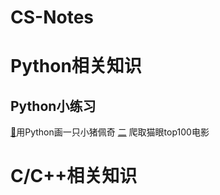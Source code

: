 # CS-Notes


# Python相关知识
## Python小练习

[🔎](docs/Python/shehuiren.py)用Python画一只小猪佩奇
[二](docs/Python/爬取猫眼top100电影) 爬取猫眼top100电影

# C/C++相关知识
